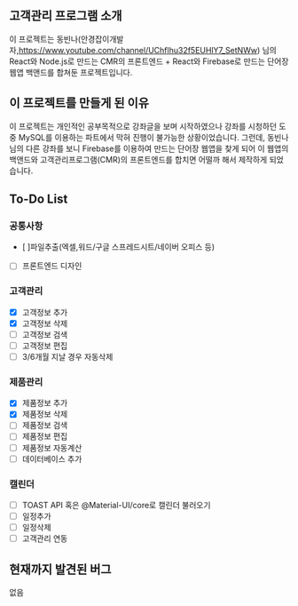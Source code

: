 ## 고객관리 프로그램 소개
이 프로젝트는 동빈나(안경잡이개발자,https://www.youtube.com/channel/UChflhu32f5EUHlY7_SetNWw) 님의
React와 Node.js로 만드는 CMR의 프론트엔드 + React와 Firebase로 만드는 단어장 웹앱 백앤드를 합쳐둔 프로젝트입니다.
## 이 프로젝트를 만들게 된 이유
이 프로젝트는 개인적인 공부목적으로 강좌글을 보며 시작하였으나 강좌를 시청하던 도중 MySQL를 이용하는 파트에서 막혀 진행이 불가능한 상황이었습니다.
그런데, 동빈나님의 다른 강좌를 보니 Firebase를 이용하여 만드는 단어장 웹앱을 찾게 되어 이 웹앱의 백앤드와 고객관리프로그램(CMR)의 프론트엔드를 합치면 어떨까 해서 제작하게 되었습니다.
## To-Do List
### 공통사항
- [ ]파일추출(엑셀,워드/구글 스프레드시트/네이버 오피스 등)
- [ ] 프론트엔드 디자인
### 고객관리
- [x] 고객정보 추가
- [x] 고객정보 삭제
- [ ] 고객정보 검색
- [ ] 고객정보 편집
- [ ] 3/6개월 지날 경우 자동삭제
### 제품관리
- [x] 제품정보 추가
- [x] 제품정보 삭제
- [ ] 제품정보 검색
- [ ] 제품정보 편집
- [ ] 제품정보 자동계산
- [ ] 데이터베이스 추가
### 캘린더
- [ ] TOAST API 혹은 @Material-UI/core로 캘린더 불러오기
- [ ] 일정추가
- [ ] 일정삭제
- [ ] 고객관리 연동
## 현재까지 발견된 버그
없음
